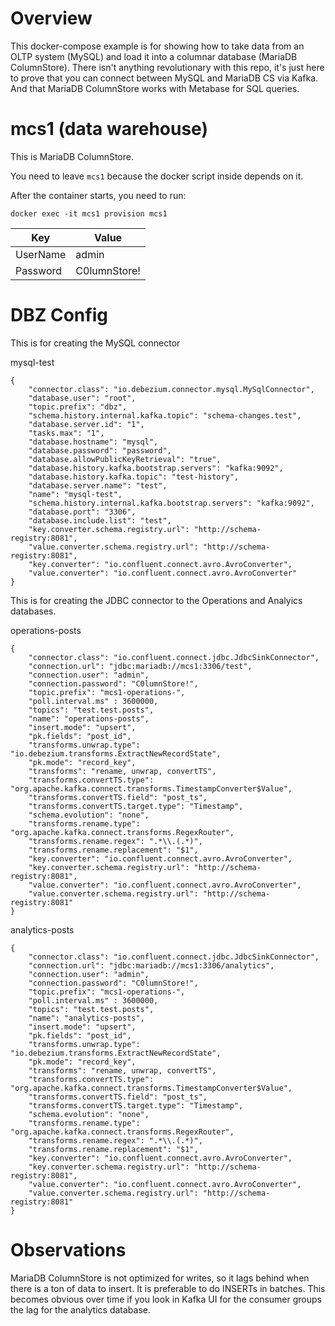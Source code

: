 # Overview

This docker-compose example is for showing how to take data from an OLTP system (MySQL) and load it into a columnar database (MariaDB ColumnStore). There isn't anything revolutionary with this repo, it's just here to prove that you can connect between MySQL and MariaDB CS via Kafka. And that MariaDB ColumnStore works with Metabase for SQL queries.

# mcs1 (data warehouse)

This is MariaDB ColumnStore.

You need to leave `mcs1` because the docker script inside depends on it.

After the container starts, you need to run:

```
docker exec -it mcs1 provision mcs1
```

| Key      | Value        |
| -------- | ------------ |
| UserName | admin        |
| Password | C0lumnStore! |



# DBZ Config 

This is for creating the MySQL connector

mysql-test
```
{
    "connector.class": "io.debezium.connector.mysql.MySqlConnector",
    "database.user": "root",
    "topic.prefix": "dbz",
    "schema.history.internal.kafka.topic": "schema-changes.test",
    "database.server.id": "1",
    "tasks.max": "1",
    "database.hostname": "mysql",
    "database.password": "password",
    "database.allowPublicKeyRetrieval": "true",
    "database.history.kafka.bootstrap.servers": "kafka:9092",
    "database.history.kafka.topic": "test-history",
    "database.server.name": "test",
    "name": "mysql-test",
    "schema.history.internal.kafka.bootstrap.servers": "kafka:9092",
    "database.port": "3306",
    "database.include.list": "test",
    "key.converter.schema.registry.url": "http://schema-registry:8081",
    "value.converter.schema.registry.url": "http://schema-registry:8081",
    "key.converter": "io.confluent.connect.avro.AvroConverter",
    "value.converter": "io.confluent.connect.avro.AvroConverter"
}
```

This is for creating the JDBC connector to the Operations and Analyics databases.

operations-posts
```
{
    "connector.class": "io.confluent.connect.jdbc.JdbcSinkConnector",
    "connection.url": "jdbc:mariadb://mcs1:3306/test",
    "connection.user": "admin",
    "connection.password": "C0lumnStore!",
    "topic.prefix": "mcs1-operations-",
    "poll.interval.ms" : 3600000,
    "topics": "test.test.posts",
    "name": "operations-posts",
    "insert.mode": "upsert",
    "pk.fields": "post_id",
    "transforms.unwrap.type": "io.debezium.transforms.ExtractNewRecordState",
    "pk.mode": "record_key",
    "transforms": "rename, unwrap, convertTS",
    "transforms.convertTS.type": "org.apache.kafka.connect.transforms.TimestampConverter$Value",
    "transforms.convertTS.field": "post_ts",
    "transforms.convertTS.target.type": "Timestamp",
    "schema.evolution": "none",
    "transforms.rename.type": "org.apache.kafka.connect.transforms.RegexRouter",
    "transforms.rename.regex": ".*\\.(.*)",
    "transforms.rename.replacement": "$1",
    "key.converter": "io.confluent.connect.avro.AvroConverter",
    "key.converter.schema.registry.url": "http://schema-registry:8081",
    "value.converter": "io.confluent.connect.avro.AvroConverter",
    "value.converter.schema.registry.url": "http://schema-registry:8081"
}
```

analytics-posts
```
{
    "connector.class": "io.confluent.connect.jdbc.JdbcSinkConnector",
    "connection.url": "jdbc:mariadb://mcs1:3306/analytics",
    "connection.user": "admin",
    "connection.password": "C0lumnStore!",
    "topic.prefix": "mcs1-operations-",
    "poll.interval.ms" : 3600000,
    "topics": "test.test.posts",
    "name": "analytics-posts",
    "insert.mode": "upsert",
    "pk.fields": "post_id",
    "transforms.unwrap.type": "io.debezium.transforms.ExtractNewRecordState",
    "pk.mode": "record_key",
    "transforms": "rename, unwrap, convertTS",
    "transforms.convertTS.type": "org.apache.kafka.connect.transforms.TimestampConverter$Value",
    "transforms.convertTS.field": "post_ts",
    "transforms.convertTS.target.type": "Timestamp",
    "schema.evolution": "none",
    "transforms.rename.type": "org.apache.kafka.connect.transforms.RegexRouter",
    "transforms.rename.regex": ".*\\.(.*)",
    "transforms.rename.replacement": "$1",
    "key.converter": "io.confluent.connect.avro.AvroConverter",
    "key.converter.schema.registry.url": "http://schema-registry:8081",
    "value.converter": "io.confluent.connect.avro.AvroConverter",
    "value.converter.schema.registry.url": "http://schema-registry:8081"
}
```

# Observations

MariaDB ColumnStore is not optimized for writes, so it lags behind when there is a ton of data to insert. It is preferable to do INSERTs in batches. This becomes obvious over time if you look in Kafka UI for the consumer groups the lag for the analytics database.